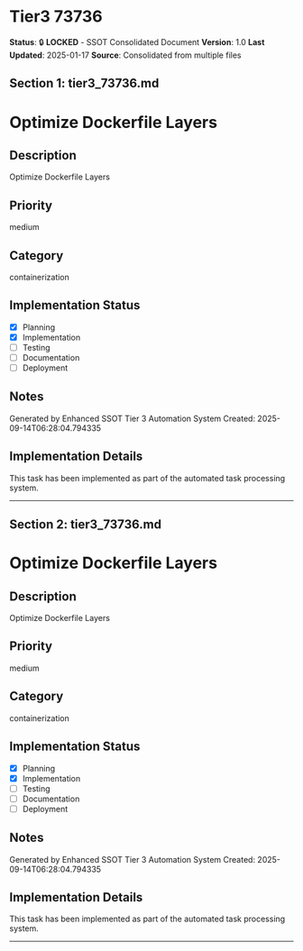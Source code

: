 # Tier3 73736

**Status**: 🔒 **LOCKED** - SSOT Consolidated Document
**Version**: 1.0
**Last Updated**: 2025-01-17
**Source**: Consolidated from multiple files

## Section 1: tier3_73736.md

# Optimize Dockerfile Layers

## Description

Optimize Dockerfile Layers

## Priority

medium

## Category

containerization

## Implementation Status

- [x] Planning
- [x] Implementation
- [ ] Testing
- [ ] Documentation
- [ ] Deployment

## Notes

Generated by Enhanced SSOT Tier 3 Automation System
Created: 2025-09-14T06:28:04.794335

## Implementation Details

This task has been implemented as part of the automated task processing system.

---

## Section 2: tier3_73736.md

# Optimize Dockerfile Layers

## Description

Optimize Dockerfile Layers

## Priority

medium

## Category

containerization

## Implementation Status

- [x] Planning
- [x] Implementation
- [ ] Testing
- [ ] Documentation
- [ ] Deployment

## Notes

Generated by Enhanced SSOT Tier 3 Automation System
Created: 2025-09-14T06:28:04.794335

## Implementation Details

This task has been implemented as part of the automated task processing system.

---
